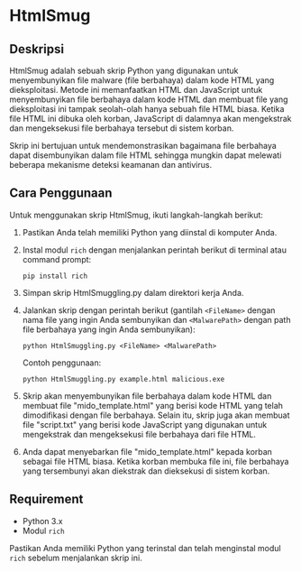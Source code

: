 # HtmlSmug

## Deskripsi

HtmlSmug adalah sebuah skrip Python yang digunakan untuk menyembunyikan file malware (file berbahaya) dalam kode HTML yang dieksploitasi. Metode ini memanfaatkan HTML dan JavaScript untuk menyembunyikan file berbahaya dalam kode HTML dan membuat file yang dieksploitasi ini tampak seolah-olah hanya sebuah file HTML biasa. Ketika file HTML ini dibuka oleh korban, JavaScript di dalamnya akan mengekstrak dan mengeksekusi file berbahaya tersebut di sistem korban.

Skrip ini bertujuan untuk mendemonstrasikan bagaimana file berbahaya dapat disembunyikan dalam file HTML sehingga mungkin dapat melewati beberapa mekanisme deteksi keamanan dan antivirus.

## Cara Penggunaan

Untuk menggunakan skrip HtmlSmug, ikuti langkah-langkah berikut:

1. Pastikan Anda telah memiliki Python yang diinstal di komputer Anda.

2. Instal modul `rich` dengan menjalankan perintah berikut di terminal atau command prompt:

   ```
   pip install rich
   ```

3. Simpan skrip HtmlSmuggling.py dalam direktori kerja Anda.

4. Jalankan skrip dengan perintah berikut (gantilah `<FileName>` dengan nama file yang ingin Anda sembunyikan dan `<MalwarePath>` dengan path file berbahaya yang ingin Anda sembunyikan):

   ```
   python HtmlSmuggling.py <FileName> <MalwarePath>
   ```

   Contoh penggunaan:

   ```
   python HtmlSmuggling.py example.html malicious.exe
   ```

5. Skrip akan menyembunyikan file berbahaya dalam kode HTML dan membuat file "mido_template.html" yang berisi kode HTML yang telah dimodifikasi dengan file berbahaya. Selain itu, skrip juga akan membuat file "script.txt" yang berisi kode JavaScript yang digunakan untuk mengekstrak dan mengeksekusi file berbahaya dari file HTML.

6. Anda dapat menyebarkan file "mido_template.html" kepada korban sebagai file HTML biasa. Ketika korban membuka file ini, file berbahaya yang tersembunyi akan diekstrak dan dieksekusi di sistem korban.

## Requirement

- Python 3.x
- Modul `rich`

Pastikan Anda memiliki Python yang terinstal dan telah menginstal modul `rich` sebelum menjalankan skrip ini.
